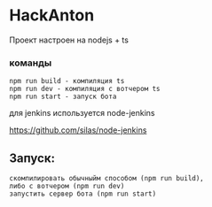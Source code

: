 # HackAnton
Проект настроен на nodejs + ts 
### команды
```$xslt
npm run build - компиляция ts
npm run dev - компиляция с вотчером ts
npm run start - запуск бота 
```
для jenkins используется node-jenkins

https://github.com/silas/node-jenkins

## Запуск:
```$xslt
скомпилировать обычныйм способом (npm run build),
либо с вотчером (npm run dev)
запустить сервер бота (npm run start)
```
